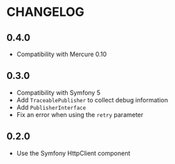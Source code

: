 CHANGELOG
=========

0.4.0
-----

* Compatibility with Mercure 0.10

0.3.0
-----

* Compatibility with Symfony 5
* Add `TraceablePublisher` to collect debug information
* Add `PublisherInterface`
* Fix an error when using the `retry` parameter

0.2.0
-----

* Use the Symfony HttpClient component
